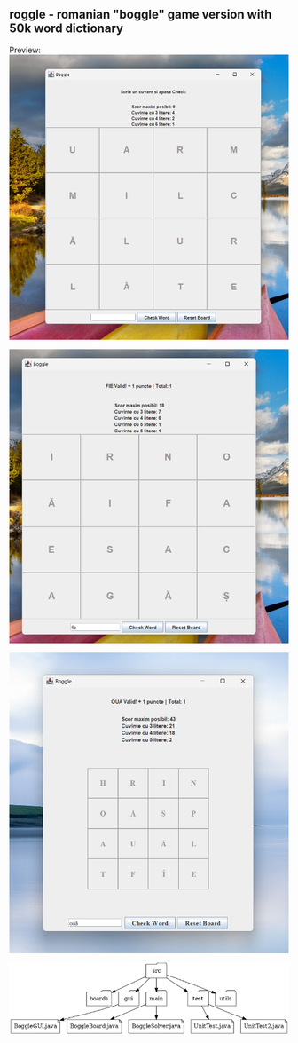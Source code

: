 ## roggle - romanian "boggle" game version with 50k word dictionary


Preview:
![img1](public/img2.png)

![img2](public/img.png)

![img3](public/img3.png)

![img4](public/proiect_boggle_structura.png)